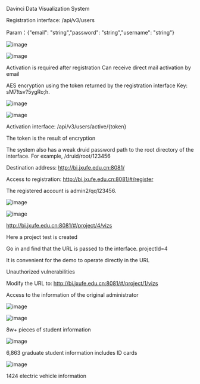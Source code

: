 Davinci Data Visualization System

Registration interface: /api/v3/users

Param：{"email": "string","password": "string","username": "string"}

![image](https://github.com/1dreamGN/CVE/assets/112082417/57f486fc-241d-430c-9a30-e0525125d395)

![image](https://github.com/1dreamGN/CVE/assets/112082417/d8fa0e2a-ca41-4dec-bd88-87ed62b9b5e5)

Activation is required after registration Can receive direct mail activation by email

AES encryption using the token returned by the registration interface Key: sM7!tsv?5ygRo;h.

![image](https://github.com/1dreamGN/CVE/assets/112082417/c084f95c-2693-4954-9b4c-3224bdd52c96)

![image](https://github.com/1dreamGN/CVE/assets/112082417/036cfa1c-0525-4297-8474-2ce31403bf7a)

Activation interface: /api/v3/users/active/{token}

The token is the result of encryption

The system also has a weak druid password path to the root directory of the interface. For example, /druid/root/123456

Destination address: http://bi.jxufe.edu.cn:8081/

Access to registration: http://bi.jxufe.edu.cn:8081/#/register

The registered account is admin2/qq123456.

![image](https://github.com/1dreamGN/CVE/assets/112082417/24904c29-d74d-4756-9725-af6ffcda57a7)

![image](https://github.com/1dreamGN/CVE/assets/112082417/f3ad53a3-e7b1-45ef-816f-e68a776a16c6)

http://bi.jxufe.edu.cn:8081/#/project/4/vizs

Here a project test is created

Go in and find that the URL is passed to the interface. projectId=4

It is convenient for the demo to operate directly in the URL

Unauthorized vulnerabilities

Modify the URL to: http://bi.jxufe.edu.cn:8081/#/project/1/vizs

Access to the information of the original administrator

![image](https://github.com/1dreamGN/CVE/assets/112082417/6bd2bac0-ab7b-4858-bd9f-cae1c491198f)

![image](https://github.com/1dreamGN/CVE/assets/112082417/1d563b3f-9d26-49dc-b9fa-f074feba5d23)

8w+ pieces of student information

![image](https://github.com/1dreamGN/CVE/assets/112082417/a8834f35-9b9c-4565-afc2-169acb3c0da0)

6,863 graduate student information includes ID cards

![image](https://github.com/1dreamGN/CVE/assets/112082417/8060c5ac-7316-4629-9c1f-bcaa6a847c61)

1424 electric vehicle information

